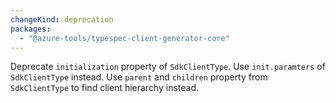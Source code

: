 ```yaml
---
changeKind: deprecation
packages:
  - "@azure-tools/typespec-client-generator-core"
---
```


Deprecate `initialization` property of `SdkClientType`. Use `init.paramters` of `SdkClientType` instead. Use `parent` and `children` property from `SdkClientType` to find client hierarchy instead.